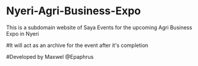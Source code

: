 # Nyeri-Agri-Business-Expo
This is a subdomain website of Saya Events for the upcoming Agri Business Expo in Nyeri

#It will act as an archive for the event after it's completion

#Developed by Maxwel @Epaphrus
